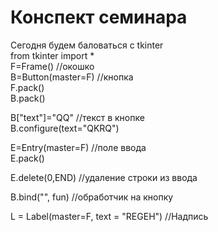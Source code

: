 # Конспект семинара
Сегодня будем баловаться с tkinter  
from tkinter import *  
F=Frame() //окошко  
B=Button(master=F) //кнопка  
F.pack()  
B.pack()
  
B["text"]="QQ" //текст в кнопке  
B.configure(text="QKRQ")  
  
E=Entry(master=F) //поле ввода  
E.pack()  
  
E.delete(0,END) //удаление строки из ввода  
  
B.bind("<Button-1>", fun) //обработчик на кнопку  
  
L = Label(master=F, text = "REGEH") //Надпись  


